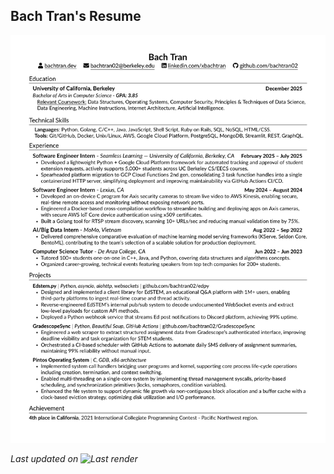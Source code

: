 ## Bach Tran's Resume

[![PDF preview](assets/preview.png)](assets/bachtran_resume.pdf)

_Last updated on ![Last render](https://img.shields.io/github/last-commit/bachtran02/bachtran_resume/main?label=date)_
